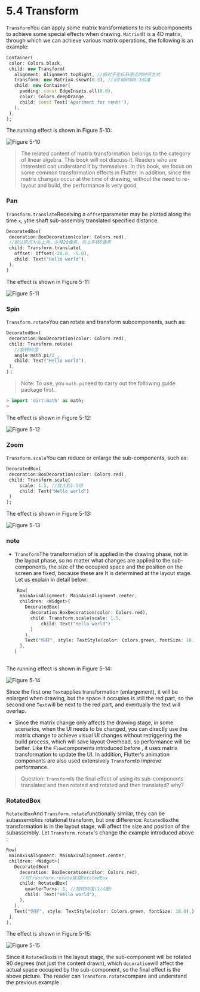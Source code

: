 # 5.4 Transform

`Transform`You can apply some matrix transformations to its subcomponents to achieve some special effects when drawing. `Matrix4`It is a 4D matrix, through which we can achieve various matrix operations, the following is an example:

``` dart 
Container(
 color: Colors.black,
 child: new Transform(
   alignment: Alignment.topRight, //相对于坐标系原点的对齐方式
   transform: new Matrix4.skewY(0.3), //沿Y轴倾斜0.3弧度
   child: new Container(
     padding: const EdgeInsets.all(8.0),
     color: Colors.deepOrange,
     child: const Text('Apartment for rent!'),
   ),
 ),
);

```

The running effect is shown in Figure 5-10:

![Figure 5-10](https://pcdn.flutterchina.club/imgs/5-10.png)

> The related content of matrix transformation belongs to the category of linear algebra. This book will not discuss it. Readers who are interested can understand it by themselves. In this book, we focus on some common transformation effects in Flutter. In addition, since the matrix changes occur at the time of drawing, without the need to re-layout and build, the performance is very good.

### Pan

`Transform.translate`Receiving a `offset`parameter may be plotted along the time `x`, `y`the shaft sub-assembly translated specified distance.

``` dart 
DecoratedBox(
 decoration:BoxDecoration(color: Colors.red),
 //默认原点为左上角，左移20像素，向上平移5像素  
 child: Transform.translate(
   offset: Offset(-20.0, -5.0),
   child: Text("Hello world"),
 ),
)

```

The effect is shown in Figure 5-11:

![Figure 5-11](https://pcdn.flutterchina.club/imgs/5-11.png)

### Spin

`Transform.rotate`You can rotate and transform subcomponents, such as:

``` dart 
DecoratedBox(
 decoration:BoxDecoration(color: Colors.red),
 child: Transform.rotate(
   //旋转90度
   angle:math.pi/2 ,
   child: Text("Hello world"),
 ),
)；

```

> Note: To use, you `math.pi`need to carry out the following guide package first.
> 
``` dart 
> import 'dart:math' as math;
> 
```

The effect is shown in Figure 5-12:

![Figure 5-12](https://pcdn.flutterchina.club/imgs/5-12.png)

### Zoom

`Transform.scale`You can reduce or enlarge the sub-components, such as:

``` dart 
DecoratedBox(
 decoration:BoxDecoration(color: Colors.red),
 child: Transform.scale(
     scale: 1.5, //放大到1.5倍
     child: Text("Hello world")
 )
);

```

The effect is shown in Figure 5-13:

![Figure 5-13](https://pcdn.flutterchina.club/imgs/5-13.png)

### note

-   `Transform`The transformation of is applied in the drawing phase, not in the layout phase, so no matter what changes are applied to the sub-components, the size of the occupied space and the position on the screen are fixed, because these are It is determined at the layout stage. Let us explain in detail below:
   
``` dart 
    Row(
     mainAxisAlignment: MainAxisAlignment.center,
     children: <Widget>[
       DecoratedBox(
         decoration:BoxDecoration(color: Colors.red),
         child: Transform.scale(scale: 1.5,
             child: Text("Hello world")
         )
       ),
       Text("你好", style: TextStyle(color: Colors.green, fontSize: 18.0),)
     ],
   )
   
```
   
   The running effect is shown in Figure 5-14:
   
   ![Figure 5-14](https://pcdn.flutterchina.club/imgs/5-14.png)
   
   Since the first one `Text`applies transformation (enlargement), it will be enlarged when drawing, but the space it occupies is still the red part, so the second one `Text`will be next to the red part, and eventually the text will overlap.
   
-   Since the matrix change only affects the drawing stage, in some scenarios, when the UI needs to be changed, you can directly use the matrix change to achieve visual UI changes without retriggering the build process, which will save layout Overhead, so performance will be better. Like the `Flow`components introduced before , it uses matrix transformation to update the UI. In addition, Flutter's animation components are also used extensively `Transform`to improve performance.
   

> Question: `Transform`Is the final effect of using its sub-components translated and then rotated and rotated and then translated? why?

### RotatedBox

`RotatedBox`And `Transform.rotate`functionally similar, they can be subassemblies rotational transform, but one difference: `RotatedBox`the transformation is in the layout stage, will affect the size and position of the subassembly. Let `Transform.rotate`'s change the example introduced above :

``` dart 
Row(
 mainAxisAlignment: MainAxisAlignment.center,
 children: <Widget>[
   DecoratedBox(
     decoration: BoxDecoration(color: Colors.red),
     //将Transform.rotate换成RotatedBox  
     child: RotatedBox(
       quarterTurns: 1, //旋转90度(1/4圈)
       child: Text("Hello world"),
     ),
   ),
   Text("你好", style: TextStyle(color: Colors.green, fontSize: 18.0),)
 ],
),

```

The effect is shown in Figure 5-15:

![Figure 5-15](https://pcdn.flutterchina.club/imgs/5-15.png)

Since it `RotatedBox`is in the layout stage, the sub-component will be rotated 90 degrees (not just the content drawn), which `decoration`will affect the actual space occupied by the sub-component, so the final effect is the above picture. The reader can `Transform.rotate`compare and understand the previous example .